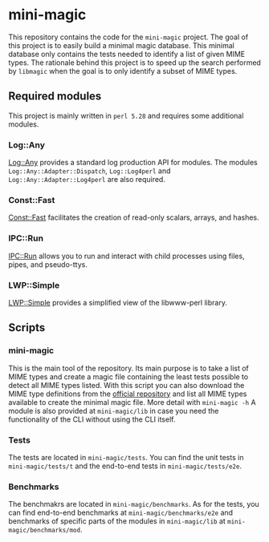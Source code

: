 # mini-magic

This repository contains the code for the `mini-magic` project. The goal of this
project is to easily build a minimal magic database. This minimal database only
contains the tests needed to identify a list of given MIME types. The rationale
behind this project is to speed up the search performed by `libmagic` when the
goal is to only identify a subset of MIME types. 

## Required modules

This project is mainly written in `perl 5.28` and requires some additional modules.

### Log::Any

[Log::Any](https://metacpan.org/pod/Log::Any) provides a standard log production
API for modules. The modules `Log::Any::Adapter::Dispatch`, `Log::Log4perl`
and `Log::Any::Adapter::Log4perl` are also required.

### Const::Fast

[Const::Fast](https://metacpan.org/pod/distribution/Const-Fast/lib/Const/Fast.pm)
facilitates the creation of read-only scalars, arrays, and hashes.

### IPC::Run

[IPC::Run](https://metacpan.org/pod/IPC::Run) allows you to run and interact 
with child processes using files, pipes, and pseudo-ttys.

### LWP::Simple

[LWP::Simple](https://metacpan.org/pod/LWP::Simple) provides a simplified view 
of the libwww-perl library.

## Scripts

### mini-magic

This is the main tool of the repository. Its main purpose is to take a list of 
MIME types and create a magic file containing the least tests possible to detect
all MIME types listed. With this script you can also download the MIME type definitions
from the [official repository](http://ftp.astron.com/pub/file/) and list all
MIME types available to create the minimal magic file. More detail with `mini-magic -h`
A module is also provided at `mini-magic/lib` in case you need the functionality
of the CLI without using the CLI itself.

### Tests

The tests are located in `mini-magic/tests`. You can find the unit tests in
`mini-magic/tests/t` and the end-to-end tests in `mini-magic/tests/e2e`. 

### Benchmarks

The benchmakrs are located in `mini-magic/benchmarks`. As for the tests, you can
find end-to-end benchmarks at `mini-magic/benchmarks/e2e` and benchmarks of specific 
parts of the modules in `mini-magic/lib` at `mini-magic/benchmarks/mod`.
